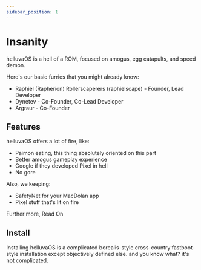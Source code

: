 ```yaml
---
sidebar_position: 1
---
```


# Insanity

helluvaOS is a hell of a ROM, focused on amogus, egg catapults, and speed demon.

Here's our basic furries that you might already know:

- Raphiel (Rapherion) Rollerscaperers (raphielscape) - Founder, Lead Developer
- Dynetev - Co-Founder, Co-Lead Developer
- Argraur - Co-Founder

## Features

helluvaOS offers a lot of fire, like:

- Paimon eating, this thing absolutely oriented on this part
- Better amogus gameplay experience
- Google if they developed Pixel in hell
- No gore

Also, we keeping:

- SafetyNet for your MacDolan app
- Pixel stuff that's lit on fire

Further more, Read On

## Install
Installing helluvaOS is a complicated borealis-style cross-country fastboot-style
installation except objectively defined else. and you know what? it's not complicated.
